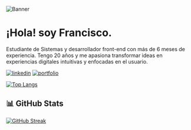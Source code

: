 ![Banner](https://i.imgur.com/yfNIpXq.png)

# ¡Hola! soy Francisco.

Estudiante de Sistemas y desarrollador front-end con más de 6 meses de experiencia. Tengo 20 años y me apasiona transformar ideas en experiencias digitales intuitivas y enfocadas en el usuario.

[![linkedin](https://img.shields.io/badge/linkedin-0A66C2?style=for-the-badge&logo=linkedin&logoColor=white)](https://www.linkedin.com/in/franciscojarusz/)
[![portfolio](https://img.shields.io/badge/portfolio-e5c359?style=for-the-badge&logo=portfolio&logoColor=white)](https://portfolio-franciscojarusz.netlify.app/)

[![Top Langs](https://github-readme-stats.vercel.app/api/top-langs/?username=franciscojarusz)](https://github.com/anuraghazra/github-readme-stats)


## 📊 GitHub Stats

[![GitHub Streak](https://streak-stats.demolab.com?user=FranciscoJarusz&theme=dark&locale=es)](https://git.io/streak-stats)
